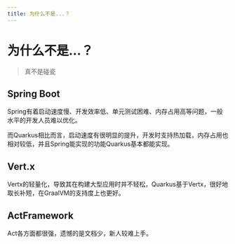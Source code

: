 ```yaml
---
title: 为什么不是...？
---
```


# 为什么不是...？

> 真不是碰瓷

## Spring Boot

Spring有着启动速度慢、开发效率低、单元测试困难、内存占用高等问题，一般水平的开发人员难以优化。

而Quarkus相比而言，启动速度有很明显的提升，开发时支持热加载，内存占用也相对较低，并且Spring能实现的功能Quarkus基本都能实现。

## Vert.x

Vertx的轻量化，导致其在构建大型应用时并不轻松，Quarkus基于Vertx，很好地取长补短，在GraalVM的支持度上也更好。

## ActFramework

Act各方面都很强，遗憾的是文档少，新人较难上手。
